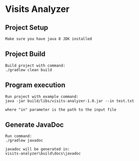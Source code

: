 # Visits Analyzer

## Project Setup

	Make sure you have java 8 JDK installed
	
## Project Build
	
	Build project with command:
	./gradlew clean build 
	
## Program execution
	
	Run project with example command:
	java -jar build/libs/visits-analyzer-1.0.jar --in test.txt
	
	where "in" parameter is the path to the input file
	
## Generate JavaDoc

	Run command:
	./gradlew javadoc
	
	javadoc will be generated in:
	visits-analyzer\build\docs\javadoc
	
